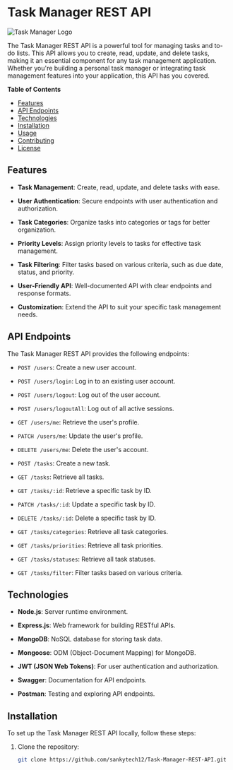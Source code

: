 # Task Manager REST API

![Task Manager Logo](https://github.com/sankytech12/Task-Manager-REST-API/blob/main/public/images/logo.png)

The Task Manager REST API is a powerful tool for managing tasks and to-do lists. This API allows you to create, read, update, and delete tasks, making it an essential component for any task management application. Whether you're building a personal task manager or integrating task management features into your application, this API has you covered.

**Table of Contents**
- [Features](#features)
- [API Endpoints](#api-endpoints)
- [Technologies](#technologies)
- [Installation](#installation)
- [Usage](#usage)
- [Contributing](#contributing)
- [License](#license)

## Features

- **Task Management**: Create, read, update, and delete tasks with ease.

- **User Authentication**: Secure endpoints with user authentication and authorization.

- **Task Categories**: Organize tasks into categories or tags for better organization.

- **Priority Levels**: Assign priority levels to tasks for effective task management.

- **Task Filtering**: Filter tasks based on various criteria, such as due date, status, and priority.

- **User-Friendly API**: Well-documented API with clear endpoints and response formats.

- **Customization**: Extend the API to suit your specific task management needs.

## API Endpoints

The Task Manager REST API provides the following endpoints:

- `POST /users`: Create a new user account.

- `POST /users/login`: Log in to an existing user account.

- `POST /users/logout`: Log out of the user account.

- `POST /users/logoutAll`: Log out of all active sessions.

- `GET /users/me`: Retrieve the user's profile.

- `PATCH /users/me`: Update the user's profile.

- `DELETE /users/me`: Delete the user's account.

- `POST /tasks`: Create a new task.

- `GET /tasks`: Retrieve all tasks.

- `GET /tasks/:id`: Retrieve a specific task by ID.

- `PATCH /tasks/:id`: Update a specific task by ID.

- `DELETE /tasks/:id`: Delete a specific task by ID.

- `GET /tasks/categories`: Retrieve all task categories.

- `GET /tasks/priorities`: Retrieve all task priorities.

- `GET /tasks/statuses`: Retrieve all task statuses.

- `GET /tasks/filter`: Filter tasks based on various criteria.

## Technologies

- **Node.js**: Server runtime environment.

- **Express.js**: Web framework for building RESTful APIs.

- **MongoDB**: NoSQL database for storing task data.

- **Mongoose**: ODM (Object-Document Mapping) for MongoDB.

- **JWT (JSON Web Tokens)**: For user authentication and authorization.

- **Swagger**: Documentation for API endpoints.

- **Postman**: Testing and exploring API endpoints.

## Installation

To set up the Task Manager REST API locally, follow these steps:

1. Clone the repository:
   ```bash
   git clone https://github.com/sankytech12/Task-Manager-REST-API.git

